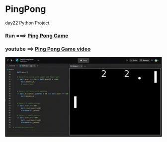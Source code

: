 # PingPong
day22 Python Project

### Run ===>  [Ping Pong Game](https://replit.com/@Rahullkumr/Day22-PongGame)
### youtube ==> [Ping Pong Game video](https://www.youtube.com/shorts/bqOD-wi2rUg)
![](pong.gif)
